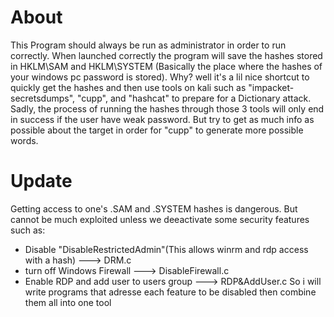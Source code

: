 # About
This Program should always be run as administrator in order to run correctly. When launched correctly the program will save the hashes stored in HKLM\SAM and HKLM\SYSTEM (Basically the place where the hashes of your windows pc password is stored).
Why? well it's a lil nice shortcut to quickly get the hashes and then use tools on kali such as "impacket-secretsdumps", "cupp", and "hashcat" to prepare for a Dictionary attack.
Sadly, the process of running the hashes through those 3 tools will only end in success if the user have weak password. But try to get as much info as possible about the target  in order for "cupp" to generate more possible words.

# Update
Getting access to one's .SAM and .SYSTEM hashes is dangerous. But cannot be much exploited unless we deeactivate some security features such as: 
- Disable "DisableRestrictedAdmin"(This allows winrm and rdp access with a hash) ---> DRM.c
- turn off Windows Firewall ---> DisableFirewall.c
- Enable RDP and add user to users group ---> RDP&AddUser.c
So i will write programs that adresse each feature to be disabled then combine them all into one tool